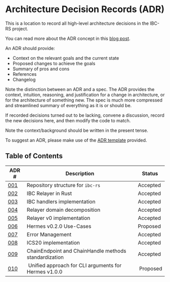 # Architecture Decision Records (ADR)

This is a location to record all high-level architecture decisions in the IBC-RS project.

You can read more about the ADR concept in this [blog post](https://product.reverb.com/documenting-architecture-decisions-the-reverb-way-a3563bb24bd0#.78xhdix6t).

An ADR should provide:

- Context on the relevant goals and the current state
- Proposed changes to achieve the goals
- Summary of pros and cons
- References
- Changelog

Note the distinction between an ADR and a spec. The ADR provides the context, intuition, reasoning, and
justification for a change in architecture, or for the architecture of something
new. The spec is much more compressed and streamlined summary of everything as
it is or should be.

If recorded decisions turned out to be lacking, convene a discussion, record the new decisions here, and then modify the code to match.

Note the context/background should be written in the present tense.

To suggest an ADR, please make use of the [ADR template](./adr-template.md) provided.

## Table of Contents

| ADR \# | Description | Status |
| ------ | ----------- | ------ |
| [001](./adr-001-repo.md) | Repository structure for `ibc-rs` | Accepted    |
| [002](./adr-002-ibc-relayer.md) | IBC Relayer in Rust | Accepted |
| [003](./adr-003-handler-implementation.md) | IBC handlers implementation | Accepted |
| [004](./adr-004-relayer-domain-decomposition.md) | Relayer domain decomposition | Accepted |
| [005](./adr-005-relayer-v0-implementation.md) | Relayer v0 implementation | Accepted |
| [006](./adr-006-hermes-v0.2-usecases.md) | Hermes v0.2.0 Use-Cases | Proposed |
| [007](./adr-007-error.md) | Error Management | Accepted |
| [008](./adr-008-ics20-implementation.md)         | ICS20 implementation              | Accepted |
| [009](./adr-009-chain-endpoint-handle-standardization.md) | ChainEndpoint and ChainHandle methods standardization | Accepted |
| [010](./adr-010-unified-cli-arguments-hermes.md) | Unified approach for CLI arguments for Hermes v1.0.0 | Proposed |
